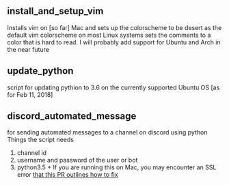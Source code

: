 ## install_and_setup_vim  
Installs vim on [so far] Mac and sets up the colorscheme to be desert as the default vim colorscheme on most Linux systems sets the comments to a color that is hard to read. I will probably add support for Ubuntu and Arch in the near future  
  

## update_python
script for updating pythion to 3.6 on the currently supported Ubuntu OS [as for Feb 11, 2018]
  
## discord_automated_message
for sending automated messages to a channel on discord using python
Things the script needs  
 1. channel id
 2. username and password of the user or bot
 3. python3.5 +
If you are running this on Mac, you may encounter an SSL error [that this PR outlines how to fix](https://github.com/Cog-Creators/Red-DiscordBot/issues/581)
